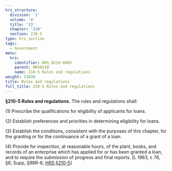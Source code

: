 ```yaml
---
hrs_structure:
  division: '1'
  volume: '4'
  title: '13'
  chapter: '210'
  section: 210-5
type: hrs_section
tags:
  - Government
menu:
  hrs:
    identifier: HRS_0210-0005
    parent: HRS0210
    name: 210-5 Rules and regulations
weight: 31030
title: Rules and regulations
full_title: 210-5 Rules and regulations
---
```

**§210-5 Rules and regulations.** The rules and regulations shall:

(1) Prescribe the qualifications for eligibility of applicants for loans.

(2) Establish preferences and priorities in determining eligibility for loans.

(3) Establish the conditions, consistent with the purposes of this chapter, for the granting or for the continuance of a grant of a loan.

(4) Provide for inspection, at reasonable hours, of the plant, books, and records of an enterprise which has applied for or has been granted a loan, and to require the submission of progress and final reports. [L 1963, c 76, §6; Supp, §98R-6; [HRS §210-5](/title-13/chapter-210/section-210-5/)]